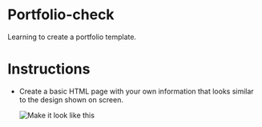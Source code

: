 # Portfolio-check
Learning to create a portfolio template.

# Instructions

* Create a basic HTML page with your own information that looks similar to the design shown on screen.

  ![Make it look like this](demo.png)
